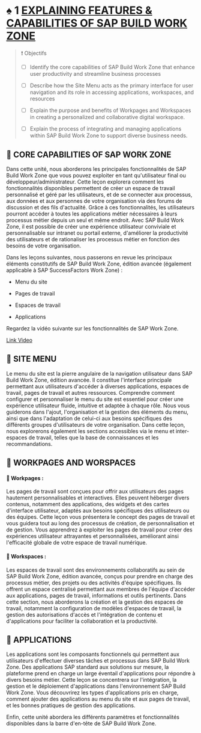# ♠ 1 [EXPLAINING FEATURES & CAPABILITIES OF SAP BUILD WORK ZONE](https://learning.sap.com/learning-journeys/designing-sap-build-work-zone/explaining-features-and-capabilities-of-sap-build-work-zone)

> :exclamation: Objectifs
>
> - [ ] Identify the core capabilities of SAP Build Work Zone that enhance user productivity and streamline business processes
>
> - [ ] Describe how the Site Menu acts as the primary interface for user navigation and its role in accessing applications, workspaces, and resources
>
> - [ ] Explain the purpose and benefits of Workpages and Workspaces in creating a personalized and collaborative digital workspace.
>
> - [ ] Explain the process of integrating and managing applications within SAP Build Work Zone to support diverse business needs.

## :closed_book: CORE CAPABILITIES OF SAP WORK ZONE

Dans cette unité, nous aborderons les principales fonctionnalités de SAP Build Work Zone que vous pouvez exploiter en tant qu'utilisateur final ou développeur/administrateur. Cette leçon explorera comment les fonctionnalités disponibles permettent de créer un espace de travail personnalisé et géré par les utilisateurs, et de se connecter aux processus, aux données et aux personnes de votre organisation via des forums de discussion et des fils d'actualité. Grâce à ces fonctionnalités, les utilisateurs pourront accéder à toutes les applications métier nécessaires à leurs processus métier depuis un seul et même endroit. Avec SAP Build Work Zone, il est possible de créer une expérience utilisateur conviviale et personnalisable sur intranet ou portail externe, d'améliorer la productivité des utilisateurs et de rationaliser les processus métier en fonction des besoins de votre organisation.

Dans les leçons suivantes, nous passerons en revue les principaux éléments constitutifs de SAP Build Work Zone, édition avancée (également applicable à SAP SuccessFactors Work Zone) :

- Menu du site

- Pages de travail

- Espaces de travail

- Applications

Regardez la vidéo suivante sur les fonctionnalités de SAP Work Zone.

[Link Video](https://learning.sap.com/learning-journeys/designing-sap-build-work-zone/explaining-features-and-capabilities-of-sap-build-work-zone)

## :closed_book: SITE MENU

Le menu du site est la pierre angulaire de la navigation utilisateur dans SAP Build Work Zone, édition avancée. Il constitue l'interface principale permettant aux utilisateurs d'accéder à diverses applications, espaces de travail, pages de travail et autres ressources. Comprendre comment configurer et personnaliser le menu du site est essentiel pour créer une expérience utilisateur fluide, intuitive et adaptée à chaque rôle. Nous vous guiderons dans l'ajout, l'organisation et la gestion des éléments du menu, ainsi que dans l'adaptation de celui-ci aux besoins spécifiques des différents groupes d'utilisateurs de votre organisation. Dans cette leçon, nous explorerons également les sections accessibles via le menu et inter-espaces de travail, telles que la base de connaissances et les recommandations.

## :closed_book: WORKPAGES AND WORSPACES

#### :small_red_triangle_down: Workpages :

Les pages de travail sont conçues pour offrir aux utilisateurs des pages hautement personnalisables et interactives. Elles peuvent héberger divers contenus, notamment des applications, des widgets et des cartes d'interface utilisateur, adaptés aux besoins spécifiques des utilisateurs ou des équipes. Cette leçon vous présentera le concept des pages de travail et vous guidera tout au long des processus de création, de personnalisation et de gestion. Vous apprendrez à exploiter les pages de travail pour créer des expériences utilisateur attrayantes et personnalisées, améliorant ainsi l'efficacité globale de votre espace de travail numérique.

#### :small_red_triangle_down: Workspaces :

Les espaces de travail sont des environnements collaboratifs au sein de SAP Build Work Zone, édition avancée, conçus pour prendre en charge des processus métier, des projets ou des activités d'équipe spécifiques. Ils offrent un espace centralisé permettant aux membres de l'équipe d'accéder aux applications, pages de travail, informations et outils pertinents. Dans cette section, nous aborderons la création et la gestion des espaces de travail, notamment la configuration de modèles d'espaces de travail, la gestion des autorisations d'accès et l'intégration de contenu et d'applications pour faciliter la collaboration et la productivité.

## :closed_book: APPLICATIONS

Les applications sont les composants fonctionnels qui permettent aux utilisateurs d'effectuer diverses tâches et processus dans SAP Build Work Zone. Des applications SAP standard aux solutions sur mesure, la plateforme prend en charge un large éventail d'applications pour répondre à divers besoins métier. Cette leçon se concentrera sur l'intégration, la gestion et le déploiement d'applications dans l'environnement SAP Build Work Zone. Vous découvrirez les types d'applications pris en charge, comment ajouter des applications au menu du site et aux pages de travail, et les bonnes pratiques de gestion des applications.

Enfin, cette unité abordera les différents paramètres et fonctionnalités disponibles dans la barre d'en-tête de SAP Build Work Zone.
